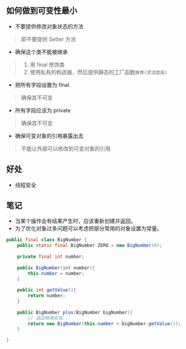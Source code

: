 ## 如何做到可变性最小
- 不要提供修改对象状态的方法
> 即不要提供 Setter 方法
- 确保这个类不能被继承
> 1. 用 final 修饰类
> 2. 使用私有的构造器，然后提供静态的工厂函数`推荐(灵活度高)`
- 把所有字段设置为 final
> 确保其不可变
- 所有字段应该为 private
> 确保其不可变
- 确保可变对象的引用暴露出去
> 不能让外部可以修改到可变对象的引用

## 好处
- 线程安全


## 笔记
- 当某个操作会有结果产生时，应该重新创建并返回。
- 为了优化对象过多问题可以考虑把部分常用的对象设置为常量。

```java
public final class BigNumber {
    public static final BigNumber ZERO = new BigNumber(0);
    
    private final int number;
    
    public BigNumber(int number){
        this.number = number;
    }
    
    public int getValue(){
        return number;
    }
    
    public BigNumber plus(BigNumber bigNumber){
        // 这边简单实现..
        return new BigNumber(this.number + bigNumber.getValue());
    }
    
}
```
